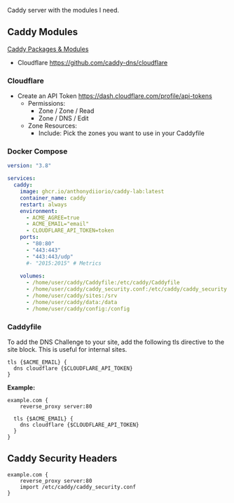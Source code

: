 Caddy server with the modules I need.

## Caddy Modules

[Caddy Packages & Modules](https://caddyserver.com/download)

- Cloudflare https://github.com/caddy-dns/cloudflare

### Cloudflare

- Create an API Token https://dash.cloudflare.com/profile/api-tokens
  - Permissions:
    - Zone / Zone / Read
    - Zone / DNS / Edit
  - Zone Resources:
    - Include: Pick the zones you want to use in your Caddyfile

### Docker Compose

```yaml
version: "3.8"

services:
  caddy:
    image: ghcr.io/anthonydiiorio/caddy-lab:latest
    container_name: caddy
    restart: always
    environment:
      - ACME_AGREE=true
      - ACME_EMAIL="email"
      - CLOUDFLARE_API_TOKEN=token
    ports:
      - "80:80"
      - "443:443"
      - "443:443/udp"
      #- "2015:2015" # Metrics
    
    volumes:
      - /home/user/caddy/Caddyfile:/etc/caddy/Caddyfile
      - /home/user/caddy/caddy_security.conf:/etc/caddy/caddy_security.conf
      - /home/user/caddy/sites:/srv
      - /home/user/caddy/data:/data
      - /home/user/caddy/config:/config
```

### Caddyfile

To add the DNS Challenge to your site, add the following tls directive to the site block. This is useful for internal sites.

```
tls {$ACME_EMAIL} {
  dns cloudflare {$CLOUDFLARE_API_TOKEN}
}
```

**Example:**
```
example.com {
	reverse_proxy server:80
	
  tls {$ACME_EMAIL} {
    dns cloudflare {$CLOUDFLARE_API_TOKEN}
  }
}
```

## Caddy Security Headers

```
example.com {
	reverse_proxy server:80
	import /etc/caddy/caddy_security.conf
}
```